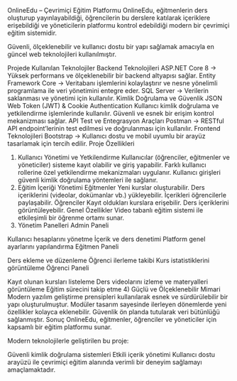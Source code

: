 OnlineEdu – Çevrimiçi Eğitim Platformu
OnlineEdu, eğitmenlerin ders oluşturup yayınlayabildiği, öğrencilerin bu derslere katılarak içeriklere erişebildiği ve yöneticilerin platformu kontrol edebildiği modern bir çevrimiçi eğitim sistemidir.

Güvenli, ölçeklenebilir ve kullanıcı dostu bir yapı sağlamak amacıyla en güncel web teknolojileri kullanılmıştır.

Projede Kullanılan Teknolojiler
Backend Teknolojileri
ASP.NET Core 8 → Yüksek performans ve ölçeklenebilir bir backend altyapısı sağlar.
Entity Framework Core → Veritabanı işlemlerini kolaylaştırır ve nesne yönelimli programlama ile veri yönetimini entegre eder.
SQL Server → Verilerin saklanması ve yönetimi için kullanılır.
Kimlik Doğrulama ve Güvenlik
JSON Web Token (JWT) & Cookie Authentication
Kullanıcı kimlik doğrulama ve yetkilendirme işlemlerinde kullanılır.
Güvenli ve esnek bir erişim kontrol mekanizması sağlar.
API Test ve Entegrasyon Araçları
Postman → RESTful API endpoint’lerinin test edilmesi ve doğrulanması için kullanılır.
Frontend Teknolojileri
Bootstrap → Kullanıcı dostu ve mobil uyumlu bir arayüz tasarlamak için tercih edilir.
Proje Özellikleri
1) Kullanıcı Yönetimi ve Yetkilendirme
Kullanıcılar (öğrenciler, eğitmenler ve yöneticiler) sisteme kayıt olabilir ve giriş yapabilir.
Farklı kullanıcı rollerine özel yetkilendirme mekanizmaları uygulanır.
Kullanıcı girişleri güvenli kimlik doğrulama yöntemleri ile sağlanır.
2) Eğitim İçeriği Yönetimi
Eğitmenler
Yeni kurslar oluşturabilir.
Ders içeriklerini (videolar, dokümanlar vb.) yükleyebilir.
İçerikleri öğrencilerle paylaşabilir.
Öğrenciler
Kayıt oldukları kurslara erişebilir.
Ders içeriklerini görüntüleyebilir.
Genel Özellikler
Video tabanlı eğitim sistemi ile etkileşimli bir öğrenme ortamı sunar.
3) Yönetim Panelleri
Admin Paneli

Kullanıcı hesaplarını yönetme
İçerik ve ders denetimi
Platform genel ayarlarını yapılandırma
Eğitmen Paneli

Ders ekleme ve düzenleme
Öğrenci ilerleme takibi
Kurs istatistiklerini görüntüleme
Öğrenci Paneli

Kayıt olunan kursları listeleme
Ders videolarını izleme ve materyalleri görüntüleme
Eğitim sürecini takip etme
4) Güçlü ve Ölçeklenebilir Mimari
Modern yazılım geliştirme prensipleri kullanılarak esnek ve sürdürülebilir bir yapı oluşturulmuştur.
Modüler tasarım sayesinde ilerleyen dönemlerde yeni özellikler kolayca eklenebilir.
Güvenlik ön planda tutularak veri bütünlüğü sağlanmıştır.
Sonuç
OnlineEdu, eğitmenler, öğrenciler ve yöneticiler için kapsamlı bir eğitim platformu sunar.

Modern teknolojilerle geliştirilen bu proje:

Güvenli kimlik doğrulama sistemleri
Etkili içerik yönetimi
Kullanıcı dostu arayüzü
ile çevrimiçi eğitim alanında verimli bir deneyim sağlamayı amaçlamaktadır.
